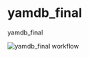 # yamdb_final
yamdb_final


![yamdb_final workflow](https://github.com/Nikolai586/yamdb_final/workflows/yamdb_final%20workflow/badge.svg)
